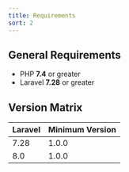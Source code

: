 ```yaml
---
title: Requirements
sort: 2
---
```


## General Requirements

- PHP **7.4** or greater
- Laravel **7.28** or greater

## Version Matrix

| Laravel | Minimum Version |
| --- | --- |
| 7.28 | 1.0.0 |
| 8.0 | 1.0.0 |
